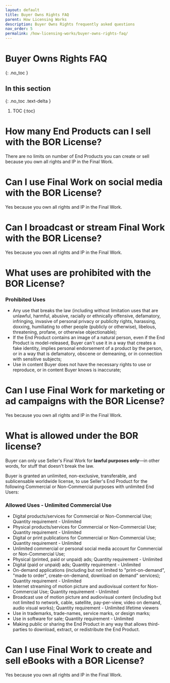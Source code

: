 ```yaml
---
layout: default
title: Buyer Owns Rights FAQ
parent: How Licensing Works
description: Buyer Owns Rights frequently asked questions
nav_order: 5
permalink: /how-licensing-works/buyer-owns-rights-faq/
---
```


# Buyer Owns Rights FAQ
{: .no_toc }

## In this section
{: .no_toc .text-delta }

1. TOC
{:toc}

# How many End Products can I sell with the BOR License?

There are no limits on number of End Products you can create or sell because you own all rights and IP in the Final Work.

# Can I use Final Work on social media with the BOR License?

Yes because you own all rights and IP in the Final Work.

# Can I broadcast or stream Final Work with the BOR License?

Yes because you own all rights and IP in the Final Work.

# What uses are prohibited with the BOR License?

### Prohibited Uses

* Any use that breaks the law (including without limitation uses that are unlawful, harmful, abusive, racially or ethnically offensive, defamatory, infringing, invasive of personal privacy or publicity rights, harassing, doxxing, humiliating to other people (publicly or otherwise), libelous, threatening, profane, or otherwise objectionable);
* If the End Product contains an image of a natural person, even if the End Product is model-released, Buyer can't use it in a way that creates a fake identity, implies personal endorsement of a product by the person, or in a way that is defamatory, obscene or demeaning, or in connection with sensitive subjects;
* Use in content Buyer does not have the necessary rights to use or reproduce, or in content Buyer knows is inaccurate;

# Can I use Final Work for marketing or ad campaigns with the BOR License?

Yes because you own all rights and IP in the Final Work.

# What is allowed under the BOR license?

Buyer can only use Seller's Final Work for **lawful purposes only**—in other words, for stuff that doesn't break the law.

Buyer is granted an unlimited, non-exclusive, transferable, and sublicensable worldwide license, to use Seller's End Product for the following Commercial or Non-Commercial purposes with unlimited End Users:

### Allowed Uses - Unlimited Commercial Use

* Digital products/services for Commercial or Non-Commercial Use; Quantity requirement - Unlimited
* Physical products/services for Commercial or Non-Commercial Use; Quantity requirement - Unlimited
* Digital or print publications for Commercial or Non-Commercial Use; Quantity requirement - Unlimited
* Unlimited commercial or personal social media account for Commercial or Non-Commercial Use;
* Physical (printed, paid or unpaid) ads; Quantity requirement - Unlimited
* Digital (paid or unpaid) ads; Quantity requirement - Unlimited
* On-demand applications (including but not limited to "print-on-demand", "made to order", create-on-demand, download on demand" services); Quantity requirement - Unlimited
* Internet streaming of motion picture and audiovisual content for Non-Commercial Use; Quantity requirement - Unlimited
* Broadcast use of motion picture and audiovisual content (including but not limited to network, cable, satellite, pay-per-view, video on demand, audio visual works); Quantity requirement - Unlimited lifetime viewers
* Use in trademarks, trade-names, service marks, or design marks;
* Use in software for sale; Quantity requirement - Unlimited
* Making public or sharing the End Product in any way that allows third-parties to download, extract, or redistribute the End Product.

# Can I use Final Work to create and sell eBooks with a BOR License?

Yes because you own all rights and IP in the Final Work.